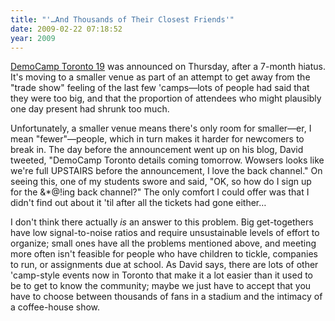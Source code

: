 ```yaml
---
title: "'…And Thousands of Their Closest Friends'"
date: 2009-02-22 07:18:52
year: 2009
---
```

<a href="http://davidcrow.ca/article/7086/democamp-toronto-19">DemoCamp Toronto 19</a> was announced on Thursday, after a 7-month hiatus.  It's moving to a smaller venue as part of an attempt to get away from the "trade show" feeling of the last few 'camps—lots of people had said that they were too big, and that the proportion of attendees who might plausibly one day present had shrunk too much.

Unfortunately, a smaller venue means there's only room for smaller—er, I mean "fewer"—people, which in turn makes it harder for newcomers to break in.  The day before the announcement went up on his blog, David tweeted, "DemoCamp Toronto details coming tomorrow. Wowsers looks like we're full UPSTAIRS before the announcement, I love the back channel."  On seeing this, one of my students swore and said, "OK, so how do I sign up for the &amp;*@!ing back channel?" The only comfort I could offer was that I didn't find out about it 'til after all the tickets had gone either…

I don't think there actually <em>is</em> an answer to this problem. Big get-togethers have low signal-to-noise ratios and require unsustainable levels of effort to organize; small ones have all the problems mentioned above, and meeting more often isn't feasible for people who have children to tickle, companies to run, or assignments due at school.  As David says, there are lots of other 'camp-style events now in Toronto that make it a lot easier than it used to be to get to know the community; maybe we just have to accept that you have to choose between thousands of fans in a stadium and the intimacy of a coffee-house show.
